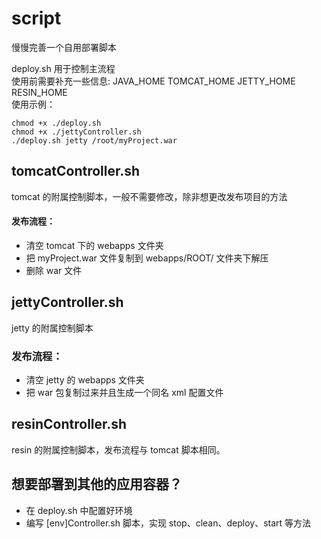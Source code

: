 # script
慢慢完善一个自用部署脚本


deploy.sh 用于控制主流程   
使用前需要补充一些信息: JAVA_HOME TOMCAT_HOME JETTY_HOME RESIN_HOME   
使用示例：   

```
chmod +x ./deploy.sh
chmod +x ./jettyController.sh
./deploy.sh jetty /root/myProject.war
```   

## tomcatController.sh 
tomcat 的附属控制脚本，一般不需要修改，除非想更改发布项目的方法
#### 发布流程：
* 清空 tomcat 下的 webapps 文件夹
* 把 myProject.war 文件复制到 webapps/ROOT/ 文件夹下解压
* 删除 war 文件


## jettyController.sh
jetty 的附属控制脚本
### 发布流程：
* 清空 jetty 的 webapps 文件夹
* 把 war 包复制过来并且生成一个同名 xml 配置文件


## resinController.sh
resin 的附属控制脚本，发布流程与 tomcat 脚本相同。


## 想要部署到其他的应用容器？
* 在 deploy.sh 中配置好环境
* 编写 [env]Controller.sh 脚本，实现 stop、clean、deploy、start 等方法
